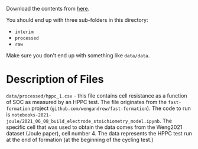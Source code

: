 Download the contents from [here](https://drive.google.com/drive/folders/1Xmzc_Yqts-pJuAU8GAySb3E2Zf5M6oGp?usp=sharing).

You should end up with three sub-folders in this directory:
- `interim`
- `processed`
- `raw`

Make sure you don't end up with something like `data/data`.

# Description of Files

`data/processed/hppc_1.csv` - this file contains cell resistance as a function of SOC as measured by an HPPC test. The file originates from the `fast-formation` project (`github.com/wengandrew/fast-formation`). The code to run is `notebooks-2021-joule/2021_06_08_build_electrode_stoichiometry_model.ipynb`. The specific cell that was used to obtain the data comes from the Weng2021 dataset (Joule paper), cell number 4. The data represents the HPPC test run at the end of formation (at the beginning of the cycling test.)